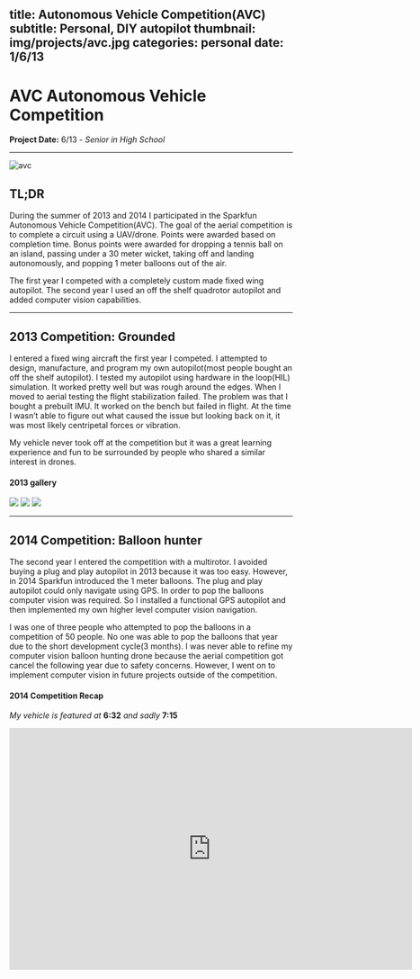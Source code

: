 title: Autonomous Vehicle Competition(AVC)
subtitle: Personal, DIY autopilot
thumbnail: img/projects/avc.jpg
categories: personal
date: 1/6/13
---
<link rel="stylesheet" type="text/css"  href="css/grid.css">

# AVC Autonomous Vehicle Competition
**Project Date:** 6/13 - *Senior in High School*

---

![avc](img/projects/avc.jpg)

## TL;DR
During the summer of 2013 and 2014 I participated in the Sparkfun Autonomous Vehicle Competition(AVC). The goal of the aerial competition is to complete a circuit using a UAV/drone. Points were awarded based on completion time. Bonus points were awarded for dropping a tennis ball on an island, passing under a 30 meter wicket, taking off and landing autonomously, and popping 1 meter balloons out of the air.

The first year I competed with a completely custom made fixed wing autopilot. The second year I used an off the shelf quadrotor autopilot and added computer vision capabilities.

---

## 2013 Competition: Grounded

I entered a fixed wing aircraft the first year I competed. I attempted to design, manufacture, and program my own autopilot(most people bought an off the shelf autopilot). I tested my autopilot using hardware in the loop(HIL) simulation. It worked pretty well but was rough around the edges. When I moved to aerial testing the flight stabilization failed. The problem was that I bought a prebuilt IMU. It worked on the bench but failed in flight. At the time I wasn’t able to figure out what caused the issue but looking back on it, it was most likely centripetal forces or vibration.

My vehicle never took off at the competition but it was a great learning experience and fun to be surrounded by people who shared a similar interest in drones.

#### 2013 gallery

<div class="container">
  <div class="col-md-6">
    <div class="row">
      <div class="gal">
        <img  src="img/projects/avc-1.jpg"></img>
        <img  src="img/projects/avc-2.jpg"></img>
        <img  src="img/projects/avc-3.jpg"></img>
	    </div>
    </div>
  </div>
</div>

---

## 2014 Competition: Balloon hunter

The second year I entered the competition with a multirotor. I avoided buying a plug and play autopilot in 2013 because it was too easy. However, in 2014 Sparkfun introduced the 1 meter balloons. The plug and play autopilot could only navigate using GPS. In order to pop the balloons computer vision was required. So I installed a functional GPS autopilot and then implemented my own higher level computer vision navigation.

I was one of three people who attempted to pop the balloons in a competition of 50 people. No one was able to pop the balloons that year due to the short development cycle(3 months). I was never able to refine my computer vision balloon hunting drone because the aerial competition got cancel the following year due to safety concerns. However, I went on to implement computer vision in future projects outside of the competition.

#### 2014 Competition Recap

*My vehicle is featured at* **6:32** *and sadly* **7:15**

<iframe width="716" height="430" src="https://www.youtube.com/embed/pfJHgSNx_vY" frameborder="0" allowfullscreen></iframe>
